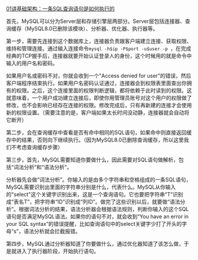 
[01讲基础架构：一条SQL查询语句是如何执行的](https://funnylog.gitee.io/mysql45/01%E8%AE%B2%E5%9F%BA%E7%A1%80%E6%9E%B6%E6%9E%84%EF%BC%9A%E4%B8%80%E6%9D%A1SQL%E6%9F%A5%E8%AF%A2%E8%AF%AD%E5%8F%A5%E6%98%AF%E5%A6%82%E4%BD%95%E6%89%A7%E8%A1%8C%E7%9A%84.html)

首先，MySQL可以分为Server层和存储引擎层两部分。Server层包括连接器、查询缓存（MySQL8.0已删除该模块）、分析器、优化器、执行器等。

第一步，需要先连接到这个数据库上，连接器负责跟客户端建立连接、获取权限、维持和管理连接。通过输入连接命令`mysql -h$ip -P$port -u$user -p
`，在完成经典的TCP握手后，连接器就要开始认证登录人的身份，这个时候用的就是命令中输入的用户名和密码。

如果用户名或密码不对，你就会收到一个"Access denied for user"的错误，然后客户端程序结束执行。如果用户名密码认证通过，连接器会到权限表里面查出你拥有的权限。之后，这个连接里面的权限判断逻辑，都将依赖于此时读到的权限。这就意味着，一个用户成功建立连接后，即使你用管理员账号对这个用户的权限做了修改，也不会影响已经存在连接的权限。修改完成后，只有再新建的连接才会使用新的权限设置。（需要注意的是，客户端如果太长时间没动静，连接器就会自动将它断开）

第二步，会在查询缓存中查看是否有命中相同的SQL语句，如果命中则直接返回缓存中的结果，否则向下继续执行。（因为MySQL8.0已删除查询缓存，所以这里我们不考虑查询缓存步骤）

第三步，首先，MySQL需要知道你要做什么，因此需要对SQL语句做解析，包括“词法分析”和“语法分析”。

分析器先会做“词法分析”。你输入的是由多个字符串和空格组成的一条SQL语句，MySQL需要识别出里面的字符串分别是什么，代表什么。MySQL从你输入的"select"这个关键字识别出来，这是一个查询语句。它也要把字符串“T”识别成“表名T”，把字符串“ID”识别成“列ID”。做完了这些识别以后，就要做“语法分析”。根据词法分析的结果，语法分析器会根据语法规则，判断你输入的这个SQL语句是否满足MySQL语法。如果你的语句不对，就会收到“You have an error in your SQL syntax”的错误提醒，比如查询语句中的select关键字少打了开头的字母“s”，语法分析就会拦截报错。

第四步，MySQL通过分析器知道了你要做什么，通过优化器知道了该怎么做，于是就进入了执行器阶段，开始执行语句。



